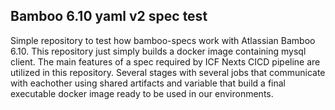 ## Bamboo 6.10 yaml v2 spec test ##

Simple repository to test how bamboo-specs work with Atlassian Bamboo 6.10. This repository just simply builds a docker image containing 
mysql client. The main features of a spec required by ICF Nexts CICD pipeline are utilized in this repository. 
Several stages with several jobs that communicate with eachother using shared artifacts and variable that build a final executable docker image
ready to be used in our environments.

